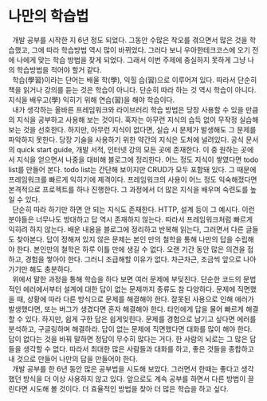# 나만의 학습법
&nbsp;&nbsp;개발 공부를 시작한 지 6년 정도 되었다. 그동안 수많은 착오를 겪으면서 많은 것을 학습했고, 그에 따라 학습방법 역시 많이 바뀌었다. 그러다 보니 우아한테크코스에 오기 전에 나에게 맞는 학습 방법을 찾게 되었다. 그래서 이번 주제에 충실하지 못하게 그냥 나의 학습방법을 적어야 할거 같다.  
&nbsp;&nbsp;학습(學習)이라는 단어는 배울 학(學), 익힐 습(習)으로 이루어져 있다. 따라서 단순히 책을 읽거나 강의를 듣는 것은 학습이 아니다. 단순히 따라 하는 것 역시 학습이 아니다. 지식을 배우고(學) 익히기 위해 연습(習)을 해야 학습이다.  
&nbsp;&nbsp;내가 생각하는 올바른 프레임워크와 라이브러리 학습 방법은 당장 사용할 수 있을 만큼의 지식을 공부하고 사용해 보는 것이다. 혹자는 아무런 지식의 습득 없이 무작정 실습해 보는 것을 선호한다. 하지만, 아무런 지식이 없다면, 실습 시 문제가 발생해도 그 문제를 파악하지 못한다. 당장 기술을 사용하기 위한 약간의 지식은 도처에 널려있다. 공식 문서의 quick start guide, 개발 서적, 인터넷 강의 모든 곳에 존재한다. 이 중 원하는 곳에서 지식을 얻으면서 나중을 대비해 블로그에 정리한다. 어느 정도 지식이 쌓였다면 todo list를 만들어 본다. todo list는 간단해 보이지만 CRUD가 모두 포함돼 있다. 그 때문에 프레임워크를 빠르게 익히기에 제격이다. 프레임워크의 사용이 어느 정도 익숙해졌다면 본격적으로 프로젝트를 하나 진행한다. 그 과정에서 더 많은 지식을 배우며 숙련도를 높일 수 있다.  
&nbsp;&nbsp;단순히 따라 하기만 하면 안 되는 지식도 존재한다. HTTP, 설계 등이 그 예시다. 이런 분야들은 너무나도 방대하고 답 역시 존재하지 않는다. 따라서 프레임워크처럼 빠르게 익히려 하지 않는다. 배운 내용을 블로그에 정리하고 반복해 읽는다, 그러면서 다른 글들도 찾아본다. 답이 정해져 있지 않은 문제는 본인 만의 철학을 통해 나만의 답을 수립해야 한다. 본인만의 철학은 하루 이틀 만에 생길 수 없다. 오랜 기간 동안 많은 의견을 접하고, 경험을 쌓아야 한다. 그러니 조급해할 이유가 없다. 차근차근, 조금씩 앞으로 나아가기만 해도 충분하다.  
&nbsp;&nbsp;위에서 말한 과정을 통해 학습을 하다 보면 여러 문제에 부딪친다. 단순한 코드의 문법적인 에러에서부터 설계에 대한 답이 없는 문제까지 종류도 참 다양하다. 문제에 직면했을 때, 상황에 따라 다른 방식으로 문제를 해결해야 한다. 잘못된 사용으로 인해 에러가 발생했다면, 또는 버그가 생겼다면 혼자 해결해야 한다. 타인에게 답을 물어 빠르게 해결할 수 있다. 하지만, 쉽게 구한 답은 쉽게잊힌다. 문제를 경험으로 남기고 싶다면 에러를 분석하고, 구글링하며 해결하라. 답이 없는 문제에 직면했다면 대화를 많이 해야 한다. 답이 없다는 것을 바꿔 말하면 정답이 무수히 많다는 거다. 한 사람의 뇌로는 그 많은 답들을 생각할 수 없다. 따라서 최대한 많은 사람들과 대화를 하고, 좋은 것들을 종합하고 내 것으로 만들어 나만의 답을 만들어야 한다.  
&nbsp;&nbsp;개발 공부를 한 6년 동안 많은 공부법을 시도해 보았다. 그러면서 한때는 좋다고 생각했던 방식을 더 이상 사용하지 않고 있다. 앞으로도 계속 공부를 하면서 다른 방법이 끌린다면 시도해 볼 것이다. 더 효율적인 방법을 찾아 더 많은 학습을 하고 싶다.  


